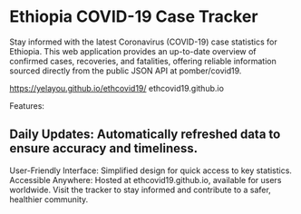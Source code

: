 # Ethiopia COVID-19 Case Tracker

Stay informed with the latest Coronavirus (COVID-19) case statistics for Ethiopia. This web application provides an up-to-date overview of confirmed cases, recoveries, and fatalities, offering reliable information sourced directly from the public JSON API at pomber/covid19.

https://yelayou.github.io/ethcovid19/
ethcovid19.github.io 

Features:
## Daily Updates: Automatically refreshed data to ensure accuracy and timeliness.
User-Friendly Interface: Simplified design for quick access to key statistics.
Accessible Anywhere: Hosted at ethcovid19.github.io, available for users worldwide.
Visit the tracker to stay informed and contribute to a safer, healthier community.
